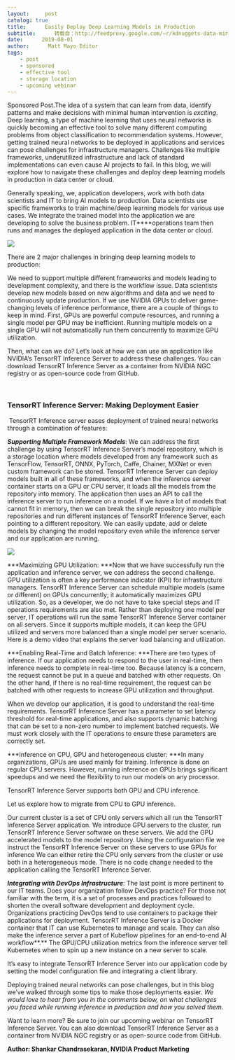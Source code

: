 ```yaml
---
layout:     post
catalog: true
title:      Easily Deploy Deep Learning Models in Production
subtitle:      转载自：http://feedproxy.google.com/~r/kdnuggets-data-mining-analytics/~3/MgCdViQU45I/nvidia-deploy-deep-learning-models-production.html
date:      2019-08-01
author:      Matt Mayo Editor
tags:
    - post
    - sponsored
    - effective tool
    - storage location
    - upcoming webinar
---
```


Sponsored Post.The idea of a system that can learn from data, identify patterns and make decisions with minimal human intervention is *exciting*. Deep learning, a type of machine learning that uses neural networks is quickly becoming an effective tool to solve many different computing problems from object classification to recommendation systems. However, getting trained neural networks to be deployed in applications and services can pose challenges for infrastructure managers. Challenges like multiple frameworks, underutilized infrastructure and lack of standard implementations can even cause AI projects to fail. In this blog, we will explore how to navigate these challenges and deploy deep learning models in production in data center or cloud.

Generally speaking, we, application developers, work with both data scientists and IT to bring AI models to production. Data scientists use specific frameworks to train machine/deep learning models for various use cases. We integrate the trained model into the application we are developing to solve the business problem. IT****operations team then runs and manages the deployed application in the data center or cloud.

![](https://miro.medium.com/max/700/0*DgVwO-PFv4nQ37Kn)


There are 2 major challenges in bringing deep learning models to production:

We need to support multiple different frameworks and models leading to development complexity, and there is the workflow issue. Data scientists develop new models based on new algorithms and data and we need to continuously update production.
If we use NVIDIA GPUs to deliver game-changing levels of inference performance, there are a couple of things to keep in mind. First, GPUs are powerful compute resources, and running a single model per GPU may be inefficient. Running multiple models on a single GPU will not automatically run them concurrently to maximize GPU utilization.

Then, what can we do? Let’s look at how we can use an application like NVIDIA’s TensorRT Inference Server to address these challenges. You can download TensorRT Inference Server as a container from NVIDIA NGC registry or as open-source code from GitHub.

 

### **TensorRT Inference Server: Making Deployment Easier**

 TensorRT Inference server eases deployment of trained neural networks through a combination of features:

***Supporting Multiple Framework Models***: We can address the first challenge by using TensorRT Inference Server’s model repository, which is a storage location where models developed from any framework such as TensorFlow, TensorRT, ONNX, PyTorch, Caffe, Chainer, MXNet or even custom framework can be stored. TensorRT Inference Server can deploy models built in all of these frameworks, and when the inference server container starts on a GPU or CPU server, it loads all the models from the repository into memory. The application then uses an API to call the inference server to run inference on a model. If we have a lot of models that cannot fit in memory, then we can break the single repository into multiple repositories and run different instances of TensorRT Inference Server, each pointing to a different repository. We can easily update, add or delete models by changing the model repository even while the inference server and our application are running.

![](https://miro.medium.com/max/700/1*4nzXf8R7lj6hH7hBfReVZw.png)


***Maximizing GPU Utilization: ***Now that we have successfully run the application and inference server, we can address the second challenge. GPU utilization is often a key performance indicator (KPI) for infrastructure managers. TensorRT Inference Server can schedule multiple models (same or different) on GPUs concurrently; it automatically maximizes GPU utilization. So, as a developer, we do not have to take special steps and IT operations requirements are also met. Rather than deploying one model per server, IT operations will run the same TensorRT Inference Server container on all servers. Since it supports multiple models, it can keep the GPU utilized and servers more balanced than a single model per server scenario. Here is a demo video that explains the server load balancing and utilization.

***Enabling Real-Time and Batch Inference: ***There are two types of inference. If our application needs to respond to the user in real-time, then inference needs to complete in real-time too. Because latency is a concern, the request cannot be put in a queue and batched with other requests. On the other hand, if there is no real-time requirement, the request can be batched with other requests to increase GPU utilization and throughput.

When we develop our application, it is good to understand the real-time requirements. TensorRT Inference Server has a parameter to set latency threshold for real-time applications, and also supports dynamic batching that can be set to a non-zero number to implement batched requests. We must work closely with the IT operations to ensure these parameters are correctly set.

***Inference on CPU, GPU and heterogeneous cluster: ***In many organizations, GPUs are used mainly for training. Inference is done on regular CPU servers. However, running inference on GPUs brings significant speedups and we need the flexibility to run our models on any processor.

> 
TensorRT Inference Server supports both GPU and CPU inference.


Let us explore how to migrate from CPU to GPU inference.

Our current cluster is a set of CPU only servers which all run the TensorRT Inference Server application.
We introduce GPU servers to the cluster, run TensorRT Inference Server software on these servers.
We add the GPU accelerated models to the model repository.
Using the configuration file we instruct the TensorRT Inference Server on these servers to use GPUs for inference
We can either retire the CPU only servers from the cluster or use both in a heterogeneous mode.
There is no code change needed to the application calling the TensorRT Inference Server.

***Integrating with DevOps Infrastructure***: The last point is more pertinent to our IT teams. Does your organization follow DevOps practice? For those not familiar with the term, it is a set of processes and practices followed to shorten the overall software development and deployment cycle. Organizations practicing DevOps tend to use containers to package their applications for deployment. TensorRT Inference Server is a Docker container that IT can use Kubernetes to manage and scale. They can also make the inference server a part of Kubeflow pipelines for an end-to-end AI workflow**.** The GPU/CPU utilization metrics from the inference server tell Kubernetes when to spin up a new instance on a new server to scale.

It’s easy to integrate TensorRT Inference Server into our application code by setting the model configuration file and integrating a client library.

Deploying trained neural networks can pose challenges, but in this blog we’ve walked through some tips to make those deployments easier. *We would love to hear from you in the comments below, on what challenges you faced while running inference in production and how you solved them.*

Want to learn more? Be sure to join our upcoming webinar on TensorRT Inference Server. You can also download TensorRT Inference Server as a container from NVIDIA NGC registry or as open-source code from GitHub.

**Author: Shankar Chandrasekaran, NVIDIA Product Marketing**
